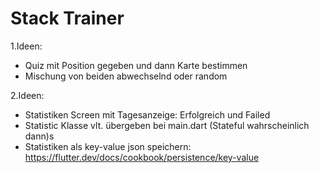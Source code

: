 # Stack Trainer

1.Ideen:
- Quiz mit Position gegeben und dann Karte bestimmen
- Mischung von beiden abwechselnd oder random

2.Ideen:
- Statistiken Screen mit Tagesanzeige: Erfolgreich und Failed
- Statistic Klasse vlt. übergeben bei main.dart (Stateful wahrscheinlich dann)s
- Statistiken als key-value json speichern: https://flutter.dev/docs/cookbook/persistence/key-value